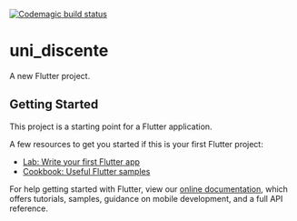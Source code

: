 [![Codemagic build status](https://api.codemagic.io/apps/5e3704d6cb1395d320ce9823/5e3704d6cb1395d320ce9822/status_badge.svg)](https://codemagic.io/apps/5e3704d6cb1395d320ce9823/5e3704d6cb1395d320ce9822/latest_build)
# uni_discente 

A new Flutter project.

## Getting Started

This project is a starting point for a Flutter application.

A few resources to get you started if this is your first Flutter project:

- [Lab: Write your first Flutter app](https://flutter.dev/docs/get-started/codelab)
- [Cookbook: Useful Flutter samples](https://flutter.dev/docs/cookbook)

For help getting started with Flutter, view our
[online documentation](https://flutter.dev/docs), which offers tutorials,
samples, guidance on mobile development, and a full API reference.
